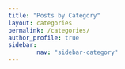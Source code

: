 ```yaml
---
title: "Posts by Category"
layout: categories
permalink: /categories/
author_profile: true
sidebar:
        nav: "sidebar-category"
---
```

